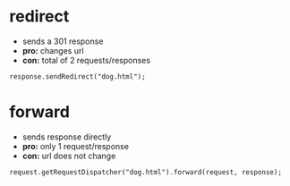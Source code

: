 # redirect
* sends a 301 response
* **pro:** changes url
* **con:** total of 2 requests/responses

```
response.sendRedirect("dog.html");
```

# forward
* sends response directly
* **pro:** only 1 request/response
* **con:** url does not change

```
request.getRequestDispatcher("dog.html").forward(request, response);
```
